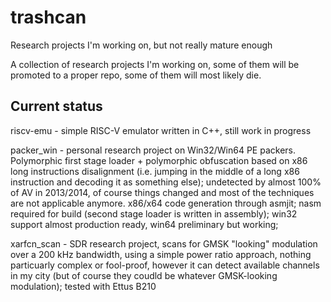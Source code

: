 # trashcan
Research projects I'm working on, but not really mature enough

A collection of research projects I'm working on, some of them will be promoted to a proper repo, some of them will most likely die.

## Current status
riscv-emu - simple RISC-V emulator written in C++, still work in progress

packer_win - personal research project on Win32/Win64 PE packers. Polymorphic first stage loader + polymorphic obfuscation based on x86 long instructions disalignment (i.e. jumping in the middle of a long x86 instruction and decoding it as something else); undetected by almost 100% of AV in 2013/2014, of course things changed and most of the techniques are not applicable anymore. x86/x64 code generation through asmjit; nasm required for build (second stage loader is written in assembly); win32 support almost production ready, win64 preliminary but working;

xarfcn_scan - SDR research project, scans for GMSK "looking" modulation over a 200 kHz bandwidth, using a simple power ratio approach, nothing particuarly complex or fool-proof, however it can detect available channels in my city (but of course they coudld be whatever GMSK-looking modulation); tested with Ettus B210

